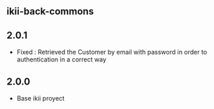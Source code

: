 ## ikii-back-commons

## 2.0.1
* Fixed : Retrieved the Customer by email with password in order to authentication in a correct way

## 2.0.0
* Base ikii proyect
